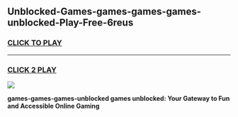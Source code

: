 
## Unblocked-Games-games-games-games-unblocked-Play-Free-6reus
<h3>
<a href="https://premium76.site?title=games-games-games-unblocked&ref=24M">CLICK TO PLAY</a></h3>
<hr>

<h3>
<a href="https://premium76.site?title=games-games-games-unblocked&ref=24M">CLICK 2 PLAY</a>
  
</h3>

<a href="https://premium76.site?title=games-games-games-unblocked&ref=24M"><img src="https://clearcache.store/games.png"></a>


**games-games-games-unblocked games unblocked: Your Gateway to Fun and Accessible Online Gaming**
